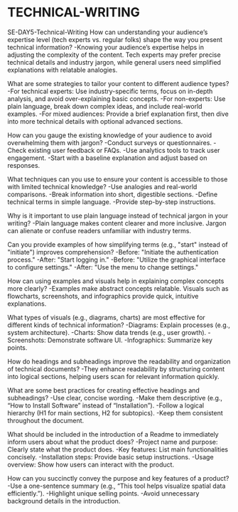 # TECHNICAL-WRITING
SE-DAY5-Technical-Writing
How can understanding your audience’s expertise level (tech experts vs. regular folks) shape the way you present technical information?
  -Knowing your audience’s expertise helps in adjusting the complexity of the content. Tech experts may prefer precise technical details and industry jargon, while general users need simplified explanations with relatable analogies.
  
What are some strategies to tailor your content to different audience types?\
  -For technical experts: Use industry-specific terms, focus on in-depth analysis, and avoid over-explaining basic concepts.
  -For non-experts: Use plain language, break down complex ideas, and include real-world examples.
  -For mixed audiences: Provide a brief explanation first, then dive into more technical details with optional advanced sections.
  
How can you gauge the existing knowledge of your audience to avoid overwhelming them with jargon?
  -Conduct surveys or questionnaires.
  -Check existing user feedback or FAQs.
  -Use analytics tools to track user engagement.
  -Start with a baseline explanation and adjust based on responses.
  
What techniques can you use to ensure your content is accessible to those with limited technical knowledge?
  -Use analogies and real-world comparisons.
  -Break information into short, digestible sections.
  -Define technical terms in simple language.
  -Provide step-by-step instructions.
  
Why is it important to use plain language instead of technical jargon in your writing?
  -Plain language makes content clearer and more inclusive. Jargon can alienate or confuse readers unfamiliar with industry terms.
  
Can you provide examples of how simplifying terms (e.g., "start" instead of "initiate") improves comprehension?
  -Before: "Initiate the authentication process."
  -After: "Start logging in."
  -Before: "Utilize the graphical interface to configure settings."
   -After: "Use the menu to change settings."
   
How can using examples and visuals help in explaining complex concepts more clearly?
  -Examples make abstract concepts relatable. Visuals such as flowcharts, screenshots, and infographics provide quick, intuitive explanations.
  
What types of visuals (e.g., diagrams, charts) are most effective for different kinds of technical information?
  -Diagrams: Explain processes (e.g., system architecture).
  -Charts: Show data trends (e.g., user growth).
  -Screenshots: Demonstrate software UI.
  -Infographics: Summarize key points.
  
How do headings and subheadings improve the readability and organization of technical documents?
  -They enhance readability by structuring content into logical sections, helping users scan for relevant information quickly.
  
What are some best practices for creating effective headings and subheadings?
  -Use clear, concise wording.
  -Make them descriptive (e.g., “How to Install Software” instead of “Installation”).
  -Follow a logical hierarchy (H1 for main sections, H2 for subtopics).
 -Keep them consistent throughout the document.
 
What should be included in the introduction of a Readme to immediately inform users about what the product does?
   -Project name and purpose: Clearly state what the product does.
  -Key features: List main functionalities concisely.
  -Installation steps: Provide basic setup instructions.
  -Usage overview: Show how users can interact with the product.
  
How can you succinctly convey the purpose and key features of a product?
  -Use a one-sentence summary (e.g., “This tool helps visualize spatial data efficiently.”).
  -Highlight unique selling points.
  -Avoid unnecessary background details in the introduction.

